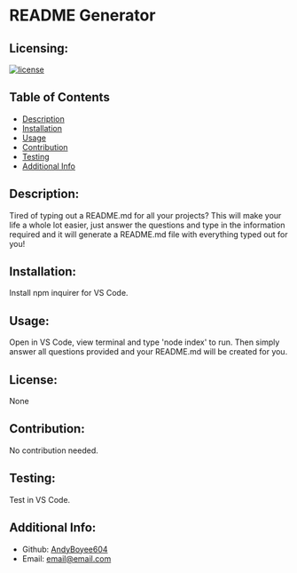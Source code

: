 # README Generator

  ## Licensing:
  [![license](https://img.shields.io/badge/license-None-blue)](https://shields.io)

  ## Table of Contents 
  - [Description](#description)
  - [Installation](#installation)
  - [Usage](#usage)
  - [Contribution](#contribution)
  - [Testing](#testing)
  - [Additional Info](#additional-info)

  ## Description:
  Tired of typing out a README.md for all your projects? This will make your life a whole lot easier, just answer the questions and type in the information required and it will generate a README.md file with everything typed out for you!

  ## Installation:
  Install npm inquirer for VS Code.

  ## Usage:
  Open in VS Code, view terminal and type 'node index' to run. Then simply answer all questions provided and your README.md will be created for you.

  ## License:
  None

  ## Contribution:
  No contribution needed.

  ## Testing:
  Test in VS Code.
  
  ## Additional Info:
  - Github: [AndyBoyee604](https://github.com/AndyBoyee604)
  - Email: email@email.com 